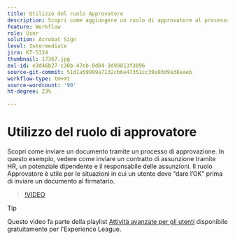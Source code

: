 ```yaml
---
title: Utilizzo del ruolo Approvatore
description: Scopri come aggiungere un ruolo di approvatore al processo di approvazione del contratto
feature: Workflow
role: User
solution: Acrobat Sign
level: Intermediate
jira: KT-5324
thumbnail: 17367.jpg
exl-id: e3d46b27-c30b-47eb-8d84-3d99813f3096
source-git-commit: 51d1a59999a7132cb6e47351cc39a93d9a38eaeb
workflow-type: tm+mt
source-wordcount: '90'
ht-degree: 23%

---
```


# Utilizzo del ruolo di approvatore

Scopri come inviare un documento tramite un processo di approvazione. In questo esempio, vedere come inviare un contratto di assunzione tramite HR, un potenziale dipendente e il responsabile delle assunzioni. Il ruolo Approvatore è utile per le situazioni in cui un utente deve “dare l’OK” prima di inviare un documento al firmatario.

>[!VIDEO](https://video.tv.adobe.com/v/3411219?quality=12&learn=on&hidetitle=true&captions=ita)

>[!TIP]
>
>Questo video fa parte della playlist [Attività avanzate per gli utenti](https://experienceleague.adobe.com/it/playlists/acrobat-sign-get-started-business-users) disponibile gratuitamente per l&#39;Experience League.


